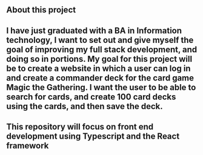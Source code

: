 About this project
---------------------------------------------------------------
I have just graduated with a BA in Information technology, I want to set out and give myself the goal of improving my full stack development, and doing so in portions.
My goal for this project will be to create a website in which a user can log in and create a commander deck for the card game Magic the Gathering.
I want the user to be able to search for cards, and create 100 card decks using the cards, and then save the deck.
-----------------------------------------------------------------------
This repository will focus on  front end development using Typescript and the React framework
---------------------------------------------------------------
